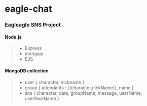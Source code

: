 eagle-chat
==========
### Eagleagle SNS Project

#### Node.js
> + Express
> + mongojs
> + EJS

#### MongoDB collection
> + user { character, nickname }
> + group { attendants : [{character,nickName}], name }
> + sns { character, date, groupName, message, userName, userNickName }

